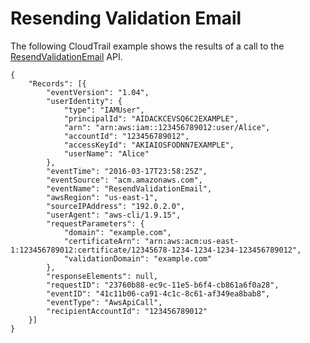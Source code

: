 # Resending Validation Email<a name="ct-acm-resendmail"></a>

The following CloudTrail example shows the results of a call to the [ResendValidationEmail](https://docs.aws.amazon.com/acm/latest/APIReference/API_ResendValidationEmail.html) API\. 

```
{
	"Records": [{
		"eventVersion": "1.04",
		"userIdentity": {
			"type": "IAMUser",
			"principalId": "AIDACKCEVSQ6C2EXAMPLE",
			"arn": "arn:aws:iam::123456789012:user/Alice",
			"accountId": "123456789012",
			"accessKeyId": "AKIAIOSFODNN7EXAMPLE",
			"userName": "Alice"
		},
		"eventTime": "2016-03-17T23:58:25Z",
		"eventSource": "acm.amazonaws.com",
		"eventName": "ResendValidationEmail",
		"awsRegion": "us-east-1",
		"sourceIPAddress": "192.0.2.0",
		"userAgent": "aws-cli/1.9.15",
		"requestParameters": {
			"domain": "example.com",
			"certificateArn": "arn:aws:acm:us-east-1:123456789012:certificate/12345678-1234-1234-1234-123456789012",
			"validationDomain": "example.com"
		},
		"responseElements": null,
		"requestID": "23760b88-ec9c-11e5-b6f4-cb861a6f0a28",
		"eventID": "41c11b06-ca91-4c1c-8c61-af349ea8bab8",
		"eventType": "AwsApiCall",
		"recipientAccountId": "123456789012"
	}]
}
```